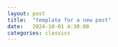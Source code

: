 ```yaml
---
layout: post
title:  "template for a new post"
date:   2024-10-01 4:30:00
categories: classics
---
```


